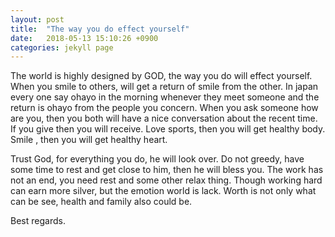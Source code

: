 ```yaml
---
layout: post
title:  "The way you do effect yourself"
date:   2018-05-13 15:10:26 +0900
categories: jekyll page
---
```

The world is highly designed by GOD, the way you do will effect yourself. When you smile to others, will get a return of smile from the other. In japan every one say ohayo in the morning whenever they meet someone and the return is ohayo from the people you concern. When you ask someone how are you, then you both will have a nice conversation about the recent time. If you give then you will receive. Love sports, then you will get healthy body. Smile , then you will get healthy heart.

Trust God, for everything you do, he will look over. Do not greedy, have some time to rest and get close to him, then he will bless you. The work has not an end, you need rest and some other relax thing. Though working hard can earn more silver, but the emotion world is lack. Worth is not only what can be see, health and family also could be.

Best regards.
